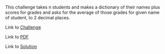 This challenge takes n students and makes a dictionary of their names plus scores for grades and asks for the average of those grades for given name of student, to 2 decimal places.

Link to [Challenge](https://www.hackerrank.com/challenges/finding-the-percentage/problem)

Link to [PDF](./finding-the-percentage.pdf)

Link to [Solution](./percentage.py)
